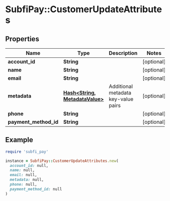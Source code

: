 # SubfiPay::CustomerUpdateAttributes

## Properties

| Name | Type | Description | Notes |
| ---- | ---- | ----------- | ----- |
| **account_id** | **String** |  | [optional] |
| **name** | **String** |  | [optional] |
| **email** | **String** |  | [optional] |
| **metadata** | [**Hash&lt;String, MetadataValue&gt;**](MetadataValue.md) | Additional metadata key-value pairs | [optional] |
| **phone** | **String** |  | [optional] |
| **payment_method_id** | **String** |  | [optional] |

## Example

```ruby
require 'subfi_pay'

instance = SubfiPay::CustomerUpdateAttributes.new(
  account_id: null,
  name: null,
  email: null,
  metadata: null,
  phone: null,
  payment_method_id: null
)
```

